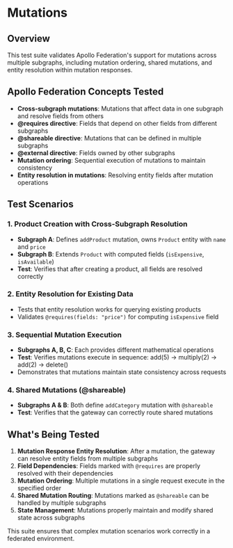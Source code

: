 # Mutations

## Overview
This test suite validates Apollo Federation's support for mutations across multiple subgraphs, including mutation ordering, shared mutations, and entity resolution within mutation responses.

## Apollo Federation Concepts Tested
- **Cross-subgraph mutations**: Mutations that affect data in one subgraph and resolve fields from others
- **@requires directive**: Fields that depend on other fields from different subgraphs
- **@shareable directive**: Mutations that can be defined in multiple subgraphs
- **@external directive**: Fields owned by other subgraphs
- **Mutation ordering**: Sequential execution of mutations to maintain consistency
- **Entity resolution in mutations**: Resolving entity fields after mutation operations

## Test Scenarios

### 1. Product Creation with Cross-Subgraph Resolution
- **Subgraph A**: Defines `addProduct` mutation, owns `Product` entity with `name` and `price`
- **Subgraph B**: Extends `Product` with computed fields (`isExpensive`, `isAvailable`)
- **Test**: Verifies that after creating a product, all fields are resolved correctly

### 2. Entity Resolution for Existing Data
- Tests that entity resolution works for querying existing products
- Validates `@requires(fields: "price")` for computing `isExpensive` field

### 3. Sequential Mutation Execution
- **Subgraphs A, B, C**: Each provides different mathematical operations
- **Test**: Verifies mutations execute in sequence: add(5) → multiply(2) → add(2) → delete()
- Demonstrates that mutations maintain state consistency across requests

### 4. Shared Mutations (@shareable)
- **Subgraphs A & B**: Both define `addCategory` mutation with `@shareable`
- **Test**: Verifies that the gateway can correctly route shared mutations

## What's Being Tested
1. **Mutation Response Entity Resolution**: After a mutation, the gateway can resolve entity fields from multiple subgraphs
2. **Field Dependencies**: Fields marked with `@requires` are properly resolved with their dependencies
3. **Mutation Ordering**: Multiple mutations in a single request execute in the specified order
4. **Shared Mutation Routing**: Mutations marked as `@shareable` can be handled by multiple subgraphs
5. **State Management**: Mutations properly maintain and modify shared state across subgraphs

This suite ensures that complex mutation scenarios work correctly in a federated environment.